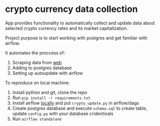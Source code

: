 # crypto currency data collection
App provides functionality to automatically collect and update data about selected crypto currency rates and its market capitalization.

Project purpose is to start working with postgres and get familiar with airflow.

It automates the proccess of:
1. Scraping data from [web](https://coinmarketcap.com/)
2. Adding to postgres database
3. Setting up autoupdate with airflow

To reproduce on local machine:
1. Install python and git, clone the repo
2. Run `pip install -r requirements.txt`
3. Install airflow [locally](https://airflow.apache.org/docs/apache-airflow/stable/start/local.html) and put `crypto_update.py` in airflow/dags
4. Create postgres database and execute `schema.sql` to create table, update `config.py` with your database cridentioals
6. Run `airflow standalone`
